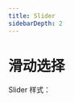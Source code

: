```yaml
---
title: Slider
sidebarDepth: 2
---
```


# 滑动选择

Slider 样式：

<ClientOnly><b-slider></b-slider></ClientOnly>